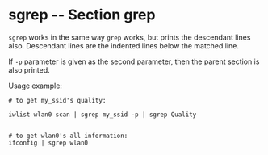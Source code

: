 # sgrep -- Section grep

`sgrep` works in the same way `grep` works, but prints the descendant lines also. Descendant lines are the indented lines below the matched line. 

If `-p` parameter is given as the second parameter, then the parent section is also printed. 

Usage example: 

    # to get my_ssid's quality: 

    iwlist wlan0 scan | sgrep my_ssid -p | sgrep Quality


    # to get wlan0's all information: 
    ifconfig | sgrep wlan0
